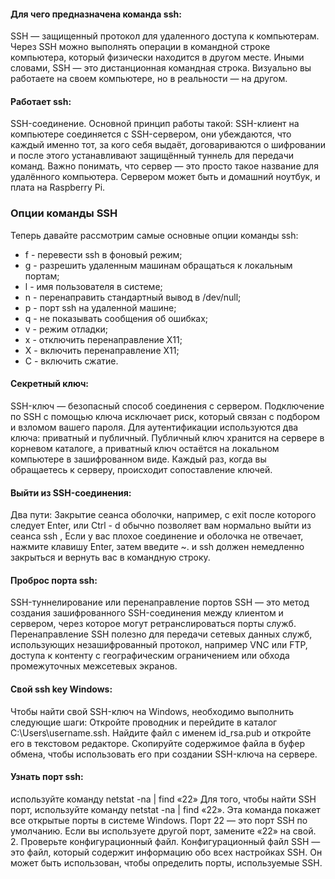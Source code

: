 #### Для чего предназначена команда ssh:
SSH — защищенный протокол для удаленного доступа к компьютерам. Через SSH можно выполнять операции в командной строке компьютера, который физически находится в другом месте.
Иными словами, SSH — это дистанционная командная строка. Визуально вы работаете на своем компьютере, но в реальности — на другом.

#### Работает ssh:
SSH-соединение.
Основной принцип работы такой: SSH-клиент на компьютере соединяется с SSH-сервером, они убеждаются, что каждый именно тот, за кого себя выдаёт, договариваются о шифровании и после этого устанавливают защищённый туннель для передачи команд. Важно понимать, что сервер — это просто такое название для удалённого компьютера. Сервером может быть и домашний ноутбук, и плата на Raspberry Pi.

### Опции команды SSH
Теперь давайте рассмотрим самые основные опции команды ssh:

* f - перевести ssh в фоновый режим;
* g - разрешить удаленным машинам обращаться к локальным портам;
* l - имя пользователя в системе;
* n - перенаправить стандартный вывод в /dev/null;
* p - порт ssh на удаленной машине;
* q - не показывать сообщения об ошибках;
* v - режим отладки;
* x - отключить перенаправление X11;
* X - включить перенаправление Х11;
* C - включить сжатие.
#### Секретный ключ:
SSH-ключ — безопасный способ соединения с сервером. Подключение по SSH с помощью ключа исключает риск, который связан с подбором и взломом вашего пароля.
Для аутентификации используются два ключа: приватный и публичный. Публичный ключ хранится на сервере в корневом каталоге, а приватный ключ остаётся на локальном компьютере в зашифрованном виде. Каждый раз, когда вы обращаетесь к серверу, происходит сопоставление ключей.
#### Выйти из SSH-соединения:
Два пути:
Закрытие сеанса оболочки, например, с exit после которого следует Enter, или Ctrl - d обычно позволяет вам нормально выйти из сеанса ssh ,
Если у вас плохое соединение и оболочка не отвечает, нажмите клавишу Enter, затем введите ~. и ssh должен немедленно закрыться и вернуть вас в командную строку.
#### Проброс порта ssh:
SSH-туннелирование или перенаправление портов SSH — это метод создания зашифрованного SSH-соединения между клиентом и сервером, через которое могут ретранслироваться порты служб. Перенаправление SSH полезно для передачи сетевых данных служб, использующих незашифрованный протокол, например VNC или FTP, доступа к контенту с географическим ограничением или обхода промежуточных межсетевых экранов.
#### Свой ssh key Windows:
Чтобы найти свой SSH-ключ на Windows, необходимо выполнить следующие шаги:
Откройте проводник и перейдите в каталог C:\Users\username\.ssh.
Найдите файл с именем id_rsa.pub и откройте его в текстовом редакторе.
Скопируйте содержимое файла в буфер обмена, чтобы использовать его при создании SSH-ключа на сервере.
#### Узнать порт ssh:
используйте команду netstat -na | find «22»
Для того, чтобы найти SSH порт, используйте команду netstat -na | find «22». Эта команда покажет все открытые порты в системе Windows. Порт 22 — это порт SSH по умолчанию. Если вы используете другой порт, замените «22» на свой. 2. Проверьте конфигурационный файл. Конфигурационный файл SSH — это файл, который содержит информацию обо всех настройках SSH. Он может быть использован, чтобы определить порты, используемые SSH.
